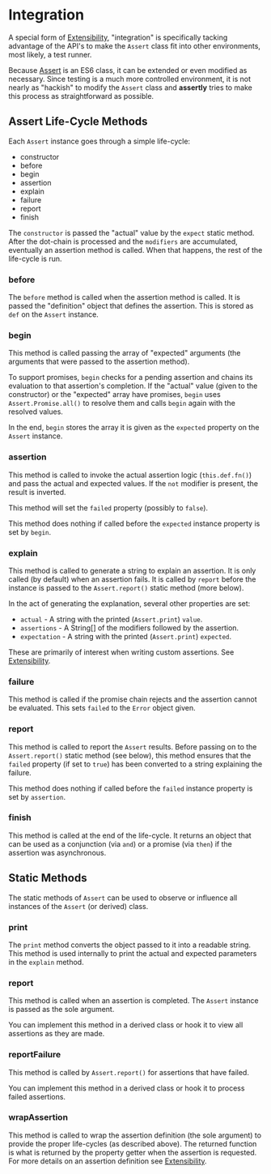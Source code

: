 # Integration

A special form of [Extensibility](./Extensibility.md), "integration" is specifically
tacking advantage of the API's to make the `Assert` class fit into other environments,
most likely, a test runner.

Because [Assert](./Assert.md) is an ES6 class, it can be extended or even modified as
necessary. Since testing is a much more controlled environment, it is not nearly as
"hackish" to modify the `Assert` class and **assertly** tries to make this process as
straightforward as possible.

## Assert Life-Cycle Methods

Each `Assert` instance goes through a simple life-cycle:

 - constructor
 - before
 - begin
 - assertion
 - explain
 - failure
 - report
 - finish

The `constructor` is passed the "actual" value by the `expect` static method. After
the dot-chain is processed and the `modifiers` are accumulated, eventually an
assertion method is called. When that happens, the rest of the life-cycle is run.

### before

The `before` method is called when the assertion method is called. It is passed
the "definition" object that defines the assertion. This is stored as `def` on the
`Assert` instance.

### begin

This method is called passing the array of "expected" arguments (the arguments that
were passed to the assertion method).

To support promises, `begin` checks for a pending assertion and chains its evaluation
to that assertion's completion. If the "actual" value (given to the constructor) or
the "expected" array have promises, `begin` uses `Assert.Promise.all()` to resolve
them and calls `begin` again with the resolved values.

In the end, `begin` stores the array it is given as the `expected` property on the
`Assert` instance.

### assertion

This method is called to invoke the actual assertion logic (`this.def.fn()`) and
pass the actual and expected values. If the `not` modifier is present, the result
is inverted.

This method will set the `failed` property (possibly to `false`).

This method does nothing if called before the `expected` instance property is set
by `begin`.

### explain

This method is called to generate a string to explain an assertion. It is only
called (by default) when an assertion fails. It is called by `report` before the
instance is passed to the `Assert.report()` static method (more below).

In the act of generating the explanation, several other properties are set:

 - `actual` - A string with the printed (`Assert.print`) `value`.
 - `assertions` - A String[] of the modifiers followed by the assertion.
 - `expectation` - A string with the printed (`Assert.print`) `expected`.

These are primarily of interest when writing custom assertions. See
[Extensibility](./Extensibility.md).

### failure

This method is called if the promise chain rejects and the assertion cannot be
evaluated. This sets `failed` to the `Error` object given.

### report

This method is called to report the `Assert` results. Before passing on to the
`Assert.report()` static method (see below), this method ensures that the `failed`
property (if set to `true`) has been converted to a string explaining the failure.

This method does nothing if called before the `failed` instance property is set
by `assertion`.

### finish

This method is called at the end of the life-cycle. It returns an object that
can be used as a conjunction (via `and`) or a promise (via `then`) if the assertion
was asynchronous.

## Static Methods

The static methods of `Assert` can be used to observe or influence all instances
of the `Assert` (or derived) class.

### print

The `print` method converts the object passed to it into a readable string. This
method is used internally to print the actual and expected parameters in the
`explain` method.

### report

This method is called when an assertion is completed. The `Assert` instance is
passed as the sole argument.

You can implement this method in a derived class or hook it to view all assertions
as they are made.

### reportFailure

This method is called by `Assert.report()` for assertions that have failed.

You can implement this method in a derived class or hook it to process failed
assertions.

### wrapAssertion

This method is called to wrap the assertion definition (the sole argument) to
provide the proper life-cycles (as described above). The returned function is
what is returned by the property getter when the assertion is requested. For
more details on an assertion definition see [Extensibility](./Extensibility.md).
